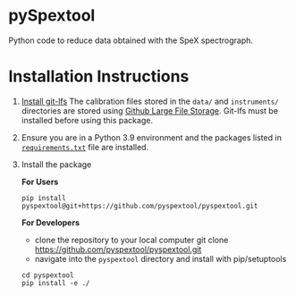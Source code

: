# pySpextool
Python code to reduce data obtained with the SpeX spectrograph.

# Installation Instructions
1) [Install git-lfs](https://docs.github.com/en/repositories/working-with-files/managing-large-files/installing-git-large-file-storage) 
The calibration files stored in the `data/` and `instruments/` directories
are stored using [Github Large File Storage](https://docs.github.com/en/repositories/working-with-files/managing-large-files). Git-lfs must be installed before using this package.

2) Ensure you are in a Python 3.9 environment and the packages listed in [`requirements.txt`](https://github.com/pyspextool/pyspextool/blob/main/requirements.txt) file are installed.

3) Install the package

   **For Users**
    ```
    pip install pyspextool@git+https://github.com/pyspextool/pyspextool.git
    ```

    **For Developers**
    * clone the repository to your local computer
    git clone https://github.com/pyspextool/pyspextool.git
    * navigate into the `pyspextool` directory and install with pip/setuptools
    
    ```
    cd pyspextool
    pip install -e ./
    ```

